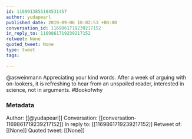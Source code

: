 ```yaml
---
id: 1169913855184531457
author: yudapearl
published_date: 2019-09-06 10:02:53 +00:00
conversation_id: 1169861719239217152
in_reply_to: 1169861719239217152
retweet: None
quoted_tweet: None
type: tweet
tags:

---
```


@asweinmann Appreciating your kind words. After a week of arguing with on-lookers, it is refreshing to hear from an unspoiled reader, interested in science, not in arguments. #Bookofwhy

### Metadata

Author: [[@yudapearl]]
Conversation: [[conversation-1169861719239217152]]
In reply to: [[1169861719239217152]]
Retweet of: [[None]]
Quoted tweet: [[None]]
